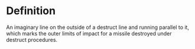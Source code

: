 # Definition

An imaginary line on the outside of a destruct line and running parallel
to it, which marks the outer limits of impact for a missile destroyed
under destruct procedures.
